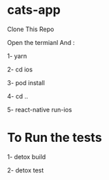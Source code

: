 # cats-app

 Clone This Repo 

 Open the termianl And : 

1- yarn

2- cd ios

3- pod install

4- cd ..

5- react-native run-ios

# To Run the tests 

1- detox build

2- detox test
